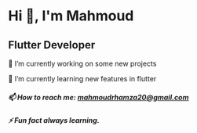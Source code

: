 # Hi 👋, I'm Mahmoud 

## Flutter Developer


🔭 I’m currently working on some new projects

🌱 I’m currently learning new features in flutter

##### 📫 How to reach me: mahmoudrhamza20@gmail.com

##### ⚡ Fun fact always learning.

<!--
**mahmoudrhamza20/mahmoudrhamza20** is a ✨ _special_ ✨ repository because its `README.md` (this file) appears on your GitHub profile.

Here are some ideas to get you started: 
####- 🔭 I’m currently working on some new projects
####- 🌱 I’m currently learning new features in flutter
####- 📫 How to reach me: mahmoudrhamza20@gmail.com
####- ⚡ Fun fact always learning.
-->
